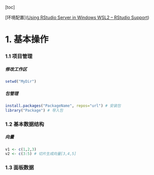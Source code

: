 [toc]

[环境配置]([Using RStudio Server in Windows WSL2 – RStudio Support](https://support.rstudio.com/hc/en-us/articles/360049776974-Using-RStudio-Server-in-Windows-WSL2))

# 1. 基本操作

### 1.1 项目管理

##### 修改工作区

```R
setwd("MyDir")
```

##### 包管理

```R
install.packages("PackageName", repos="url") # 安装包
library("Package") # 导入包
```

### 1.2 基本数据结构

##### 向量

```R
v1 <- c(1,2,3) 
v2 <- c(3:5) # 切片生成向量[3,4,5]
```





### 1.3 面板数据

